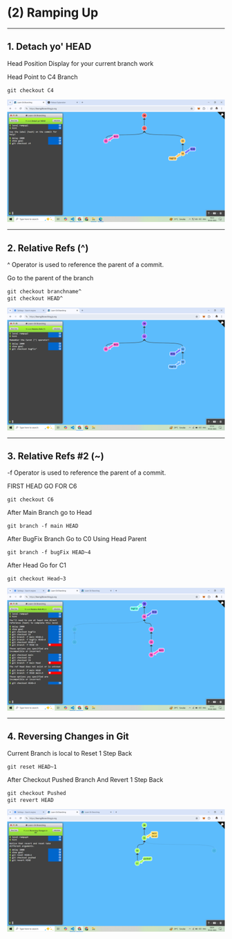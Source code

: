 # (2) Ramping Up

--------------------------
## 1. Detach yo' HEAD 
Head Position Display for your current branch work

Head Point to C4 Branch
```
git checkout C4
```
![alt text](image-4.png)

-------------------------------
## 2. Relative Refs (^)

^ Operator is used to reference the parent of a commit. 

Go to the parent of the branch
```
git checkout branchname^
git checkout HEAD^
```
![alt text](image-7.png)

-----------------------------

## 3. Relative Refs #2 (~)

-f Operator is used to reference the parent of a commit.

FIRST HEAD GO FOR C6
```
git checkout C6
```

After Main Branch go to Head
```
git branch -f main HEAD
```

After BugFix Branch Go to C0 Using Head Parent
```
git branch -f bugFix HEAD~4
```

After Head Go for C1
```
git checkout Head~3
``` 

![alt text](image-5.png)

------------------------------
## 4. Reversing Changes in Git

Current Branch is local to Reset 1 Step Back
```
git reset HEAD~1
```

After Checkout Pushed Branch And Revert 1 Step Back
```
git checkout Pushed
git revert HEAD
```
![alt text](image-6.png)











